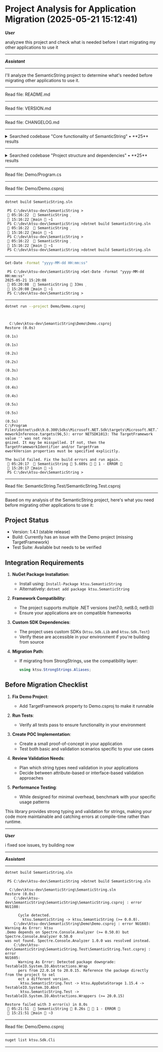 <!-- Generated by SpecStory -->

# Project Analysis for Application Migration (2025-05-21 15:12:41)

_**User**_

analyzwe this project and check what is needed before I start migrating my other applications to use it

---

_**Assistant**_



---

I'll analyze the SemanticString project to determine what's needed before migrating other applications to use it.

---

Read file: README.md

---

Read file: VERSION.md

---

Read file: CHANGELOG.md

---

<details>
            <summary>Searched codebase "Core functionality of SemanticString" • **25** results</summary>
        
| File | Lines |
|------|-------|
| `SemanticString/SemanticString.cs` | L188-207 |
| `SemanticString/SemanticString.cs` | L1-53 |
| `SemanticString/SemanticString.cs` | L146-188 |
| `SemanticString/SemanticString.cs` | L207-246 |
| `SemanticString/SemanticStringValidationAttributes.cs` | L149-197 |
| `SemanticString/SemanticString.cs` | L323-348 |
| `SemanticString/ISemanticString.cs` | L1-47 |
| `SemanticString/SemanticStringValidationAttributes.cs` | L1-58 |
| `SemanticString/SemanticString.cs` | L246-292 |
| `SemanticString/SemanticStringValidationAttributes.cs` | L58-106 |
| `SemanticString/SemanticStringValidationAttributes.cs` | L106-149 |
| `SemanticString/ISemanticString.cs` | L81-100 |
| `SemanticString/SemanticStringValidationAttributes.cs` | L197-208 |
| `SemanticString/ISemanticString.cs` | L47-81 |
| `SemanticString/ISemanticStringValidator.cs` | L1-18 |
| `SemanticString/SemanticString.cs` | L53-85 |
| `SemanticString/SemanticString.csproj` | L1-7 |
| `SemanticString/SemanticString.cs` | L292-323 |
| `SemanticString/SemanticString.cs` | L85-115 |
| `SemanticString/SemanticString.cs` | L115-146 |
| `SemanticString/Demo.cs` | L1-51 |
| `SemanticString/SemanticStringValidationExamples.cs` | L1-53 |
| `SemanticString/Demo.cs` | L51-106 |
| `SemanticString/SemanticStringValidationExamples.cs` | L53-105 |
| `SemanticString/SemanticStringValidationExamples.cs` | L105-111 |

</details>

---

<details>
            <summary>Searched codebase "Project structure and dependencies" • **25** results</summary>
        
| File | Lines |
|------|-------|
| `SemanticString/SemanticString.csproj` | L1-7 |
| `SemanticString/SemanticStringValidationAttributes.cs` | L1-58 |
| `SemanticString/SemanticString.cs` | L323-348 |
| `SemanticString/SemanticStringValidationAttributes.cs` | L106-149 |
| `SemanticString/ISemanticStringValidator.cs` | L1-18 |
| `SemanticString/SemanticStringValidationAttributes.cs` | L58-106 |
| `SemanticString/SemanticString.cs` | L246-292 |
| `SemanticString/Demo.cs` | L1-51 |
| `SemanticString/SemanticStringValidationExamples.cs` | L1-53 |
| `SemanticString/SemanticStringValidationAttributes.cs` | L149-197 |
| `SemanticString/SemanticString.cs` | L292-323 |
| `SemanticString/ISemanticString.cs` | L81-100 |
| `SemanticString/SemanticString.cs` | L115-146 |
| `SemanticString/Demo.cs` | L51-106 |
| `SemanticString/ISemanticString.cs` | L1-47 |
| `SemanticString/SemanticString.cs` | L1-53 |
| `SemanticString/ISemanticString.cs` | L47-81 |
| `SemanticString/SemanticStringValidationExamples.cs` | L53-105 |
| `SemanticString/SemanticString.cs` | L207-246 |
| `SemanticString/SemanticString.cs` | L85-115 |
| `SemanticString/SemanticString.cs` | L53-85 |
| `SemanticString/SemanticString.cs` | L146-188 |
| `SemanticString/SemanticString.cs` | L188-207 |
| `SemanticString/SemanticStringValidationAttributes.cs` | L197-208 |
| `SemanticString/SemanticStringValidationExamples.cs` | L105-111 |

</details>

---

Read file: Demo/Program.cs

---

Read file: Demo/Demo.csproj

---

```bash
dotnet build SemanticString.sln
```

```
 PS C:\dev\ktsu-dev\SemanticString >
  05:16:22   SemanticString  
  15:16:22 main  ~1 
 PS C:\dev\ktsu-dev\SemanticString >dotnet build SemanticString.sln
  05:16:22   SemanticString 
  15:16:22 main  ~1
 PS C:\dev\ktsu-dev\SemanticString >
  05:16:22   SemanticString 
  15:16:22 main  ~1
 PS C:\dev\ktsu-dev\SemanticString >dotnet build SemanticString.sln
```

---

```bash
Get-Date -Format "yyyy-MM-dd HH:mm:ss"
```

```
 PS C:\dev\ktsu-dev\SemanticString >Get-Date -Format "yyyy-MM-dd HH:mm:ss"
2025-05-21 15:20:08
  05:20:08   SemanticString  33ms  
  15:20:08 main  ~1 
 PS C:\dev\ktsu-dev\SemanticString >
```

---

```bash
dotnet run --project Demo/Demo.csproj
```

```


  C:\dev\ktsu-dev\SemanticString\Demo\Demo.csproj                          Restore (0.0s)
                                                                                   (0.1s)
                                                                                   (0.1s)
                                                                                   (0.2s)
                                                                                   (0.2s)
                                                                                   (0.3s)
                                                                                   (0.3s)
                                                                                   (0.4s)
                                                                                   (0.4s)
                                                                                   (0.5s)
                                                                                   (0.5s)
                                                                                   (0.5s) 
C:\Program Files\dotnet\sdk\9.0.300\Sdks\Microsoft.NET.Sdk\targets\Microsoft.NET.TargetFra
meworkInference.targets(96,5): error NETSDK1013: The TargetFramework value '' was not reco
gnized. It may be misspelled. If not, then the TargetFrameworkIdentifier and/or TargetFram
eworkVersion properties must be specified explicitly.

The build failed. Fix the build errors and run again.
  05:20:17   SemanticString  5.609s   1 - ERROR 
  15:20:17 main  ~1 
 PS C:\dev\ktsu-dev\SemanticString >
```

---

Read file: SemanticString.Test/SemanticString.Test.csproj

---

Based on my analysis of the SemanticString project, here's what you need before migrating other applications to use it:

## Project Status
- Version: 1.4.1 (stable release)
- Build: Currently has an issue with the Demo project (missing TargetFramework)
- Test Suite: Available but needs to be verified

## Integration Requirements

1. **NuGet Package Installation**:
   - Install using: `Install-Package ktsu.SemanticString`
   - Alternatively: `dotnet add package ktsu.SemanticString`

2. **Framework Compatibility**:
   - The project supports multiple .NET versions (net7.0, net8.0, net9.0)
   - Ensure your applications are on compatible frameworks

3. **Custom SDK Dependencies**:
   - The project uses custom SDKs (`ktsu.Sdk.Lib` and `ktsu.Sdk.Test`)
   - Verify these are accessible in your environment if you're building from source

4. **Migration Path**:
   - If migrating from StrongStrings, use the compatibility layer:
     ```csharp
     using ktsu.StrongStrings.Aliases;
     ```

## Before Migration Checklist

1. **Fix Demo Project**: 
   - Add TargetFramework property to Demo.csproj to make it runnable

2. **Run Tests**: 
   - Verify all tests pass to ensure functionality in your environment

3. **Create POC Implementation**:
   - Create a small proof-of-concept in your application
   - Test both basic and validation scenarios specific to your use cases

4. **Review Validation Needs**:
   - Plan which string types need validation in your applications
   - Decide between attribute-based or interface-based validation approaches

5. **Performance Testing**:
   - While designed for minimal overhead, benchmark with your specific usage patterns

This library provides strong typing and validation for strings, making your code more maintainable and catching errors at compile-time rather than runtime.

---

_**User**_

i fixed soe issues, try building now

---

_**Assistant**_



---

```bash
dotnet build SemanticString.sln
```

```
 PS C:\dev\ktsu-dev\SemanticString >dotnet build SemanticString.sln

  C:\dev\ktsu-dev\SemanticString\SemanticString.sln                        Restore (0.0s) 
    C:\dev\ktsu-dev\SemanticString\SemanticString\SemanticString.csproj : error NU1108:

      Cycle detected.
        ktsu.SemanticString -> ktsu.SemanticString (>= 0.0.0).
    C:\dev\ktsu-dev\SemanticString\Demo\Demo.csproj : error NU1603: Warning As Error: ktsu
.Demo depends on Spectre.Console.Analyzer (>= 0.50.0) but Spectre.Console.Analyzer 0.50.0
was not found. Spectre.Console.Analyzer 1.0.0 was resolved instead.
    C:\dev\ktsu-dev\SemanticString\SemanticString.Test\SemanticString.Test.csproj : error 
NU1605:
      Warning As Error: Detected package downgrade: TestableIO.System.IO.Abstractions.Wrap
      pers from 22.0.14 to 20.0.15. Reference the package directly from the project to sel
      ect a different version.
       ktsu.SemanticString.Test -> ktsu.AppDataStorage 1.15.4 -> TestableIO.System.IO.Abst
       ktsu.SemanticString.Test -> TestableIO.System.IO.Abstractions.Wrappers (>= 20.0.15)

Restore failed with 3 error(s) in 8.0s
  05:21:51   SemanticString  8.26s   1 - ERROR 
  15:21:51 main  ~3 

```

---

Read file: Demo/Demo.csproj

---

```bash
nuget list ktsu.Sdk.Cli
```

---

